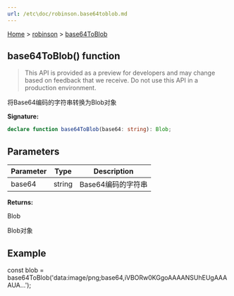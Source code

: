 ```yaml
---
url: /etc\doc/robinson.base64toblob.md
---
```

[Home](./index.md) > [robinson](./robinson.md) > [base64ToBlob](./robinson.base64toblob.md)

## base64ToBlob() function

> This API is provided as a preview for developers and may change based on feedback that we receive. Do not use this API in a production environment.

将Base64编码的字符串转换为Blob对象

**Signature:**

```typescript
declare function base64ToBlob(base64: string): Blob;
```

## Parameters

|  Parameter | Type | Description |
|  --- | --- | --- |
|  base64 | string | Base64编码的字符串 |

**Returns:**

Blob

Blob对象

## Example

const blob = base64ToBlob('data:image/png;base64,iVBORw0KGgoAAAANSUhEUgAAAAUA...');
